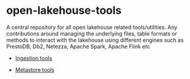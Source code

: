 # open-lakehouse-tools
A central repository for all open lakehouse related tools/utilities. Any contributions around managing the underlying files, table formats or methods to interact with the lakehouse using different engines such as PrestoDB, Db2, Netezza, Apache Spark, Apache Flink etc

* [Ingestion tools](./ingest/readme.md)

* [Metastore tools](./metastore/readme.md)